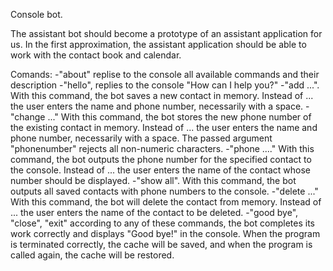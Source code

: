 Console bot.

The assistant bot should become a prototype of an assistant application for us. In the first approximation,
the assistant application should be able to work with the contact book and calendar.

Comands:
-"about" replise to the console all available commands and their description
-"hello", replies to the console "How can I help you?"
-"add ...". With this command, the bot saves a new contact in memory.
    Instead of ... the user enters the name and phone number, necessarily with a space.
-"change ..." With this command, the bot stores the new phone number of the existing contact in memory.
    Instead of ... the user enters the name and phone number, necessarily with a space.
    The passed argument "phonenumber" rejects all non-numeric characters.
-"phone ...." With this command, the bot outputs the phone number for the specified contact to the console.
    Instead of ... the user enters the name of the contact whose number should be displayed.
-"show all". With this command, the bot outputs all saved contacts with phone numbers to the console.
-"delete ..." With this command, the bot will delete the contact from memory.
    Instead of ... the user enters the name of the contact to be deleted.
-"good bye", "close", "exit" according to any of these commands, the bot completes its work correctly and displays "Good bye!" in the console.
    When the program is terminated correctly, the cache will be saved, and when the program is called again, the cache will be restored.
